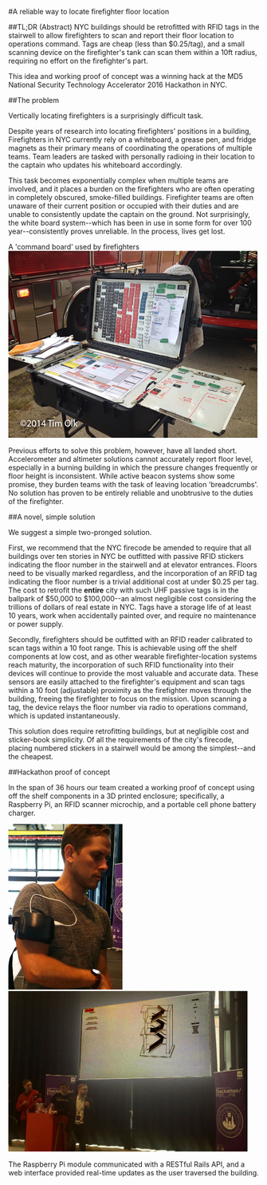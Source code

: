 #A reliable way to locate firefighter floor location

##TL;DR (Abstract)
NYC buildings should be retrofitted with RFID tags in the stairwell to allow firefighters to scan and report their floor location to operations command. Tags are cheap (less than $0.25/tag), and a small scanning device on the firefighter's tank can scan them within a 10ft radius, requiring no effort on the firefighter's part.

This idea and working proof of concept was a winning hack at the MD5 National Security Technology Accelerator 2016 Hackathon in NYC.

##The problem

Vertically locating firefighters is a surprisingly difficult task.

Despite years of research into locating firefighters' positions in a building, Firefighters in NYC currently rely on a whiteboard, a grease pen, and fridge magnets as their primary means of coordinating the operations of multiple teams. Team leaders are tasked with personally radioing in their location to the captain who updates his whiteboard accordingly.

This task becomes exponentially complex when multiple teams are involved, and it places a burden on the firefighters who are often operating in completely obscured, smoke-filled buildings. Firefighter teams are often unaware of their current position or occupied with their duties and are unable to consistently update the captain on the ground. Not surprisingly, the white board system--which has been in use in some form for over 100 year--consistently proves unreliable. In the process, lives get lost.


A 'command board' used by firefighters ![white board](https://github.com/GabrielMahan/EL-Tags/blob/master/command_station.jpg "archaic whiteboard")

Previous efforts to solve this problem, however, have all landed short. Accelerometer and altimeter solutions cannot accurately report floor level, especially in a burning building in which the pressure changes frequently or floor height is inconsistent. While active beacon systems show some promise, they burden teams with the task of leaving location 'breadcrumbs'. No solution has proven to be entirely reliable and unobtrusive to the duties of the firefighter.  

##A novel, simple solution

We suggest a simple two-pronged solution.

First, we recommend that the NYC firecode be amended to require that all buildings over ten stories in NYC be outfitted with passive RFID stickers indicating the floor number in the stairwell and at elevator entrances. Floors need to be visually marked regardless, and the incorporation of an RFID tag indicating the floor number is a trivial additional cost at under $0.25 per tag. The cost to retrofit the **entire** city with such UHF passive tags is in the ballpark of $50,000 to $100,000--an almost negligible cost considering the trillions of dollars of real estate in NYC. Tags have a storage life of at least 10 years, work when accidentally painted over, and require no maintenance or power supply.


Secondly, firefighters should be outfitted with an RFID reader calibrated to scan tags within a 10 foot range. This is achievable using off the shelf components at low cost, and as other wearable firefighter-location systems reach maturity, the incorporation  of such RFID functionality into their devices will continue to provide the most valuable and accurate data. These sensors are easily attached to the firefighter's equipment and scan tags within a 10 foot (adjustable) proximity as the firefighter moves through the building, freeing the firefighter to focus on the mission. Upon scanning a tag, the device relays the floor number via radio to operations command, which is updated instantaneously.

This solution does require retrofitting buildings, but at negligible cost and sticker-book simplicity. Of all the requirements of the city's firecode, placing numbered stickers in a stairwell would be among the simplest--and the cheapest.

##Hackathon proof of concept

In the span of 36 hours our team created a working proof of concept using off the shelf components in a 3D printed enclosure; specifically, a Raspberry Pi, an RFID scanner microchip, and a portable cell phone battery charger.

![Matt modeling the device](https://github.com/GabrielMahan/EL-Tags/blob/master/matt_model1.jpg "Matt modeling the device")
![Pitch photo](https://github.com/GabrielMahan/EL-Tags/blob/master/presentation1.jpg "Pitching the idea")


The Raspberry Pi module communicated with a RESTful Rails API, and a web interface provided real-time updates as the user traversed the building.
